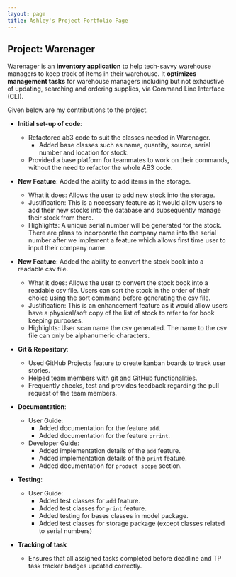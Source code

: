 ```yaml
---
layout: page
title: Ashley's Project Portfolio Page
---
```


## Project: Warenager

Warenager is an **inventory application** to help tech-savvy warehouse managers to keep track of items in their warehouse.
It **optimizes management tasks** for warehouse managers including but not exhaustive of updating,
searching and ordering supplies, via Command Line Interface (CLI).

Given below are my contributions to the project.

* **Initial set-up of code**:
  * Refactored ab3 code to suit the classes needed in Warenager.
    * Added base classes such as name, quantity, source, serial number and location for stock.
  * Provided a base platform for teammates to work on their commands, without the need to refactor the whole AB3 code.

* **New Feature**: Added the ability to add items in the storage.
  * What it does: Allows the user to add new stock into the storage.
  * Justification: This is a necessary feature as it would allow users to add their new stocks into the
  database and subsequently manage their stock from there.
  * Highlights: A unique serial number will be generated for the stock.
   There are plans to incorporate the company name into the serial number after we implement a feature which
   allows first time user to input their company name.

* **New Feature**: Added the ability to convert the stock book into a readable csv file.
  * What it does: Allows the user to convert the stock book into a readable csv file. Users can sort 
  the stock in the order of their choice using the sort command before generating the csv file.
  * Justification: This is an enhancement feature as it would allow users have a physical/soft copy of the list of stock
  to refer to for book keeping purposes.
  * Highlights: User scan name the csv generated. The name to the csv file can only be alphanumeric characters.

* **Git & Repository**:
  * Used GitHub Projects feature to create kanban boards to track user stories.
  * Helped team members with git and GitHub functionalities.
  * Frequently checks, test and provides feedback regarding the pull request of the team members.

* **Documentation**:
  * User Guide:
    * Added documentation for the feature `add`.
    * Added documentation for the feature `prrint`.
  * Developer Guide:
    * Added implementation details of the `add` feature.
    * Added implementation details of the `print` feature.
    * Added documentation for `product scope` section.

* **Testing**:
  * User Guide:
    * Added test classes for `add` feature.
    * Added test classes for `print` feature.
    * Added testing for bases classes in model package.
    * Added test classes for storage package (except classes related to serial numbers)

* **Tracking of task**
  * Ensures that all assigned tasks completed before deadline and TP task tracker badges updated correctly.

